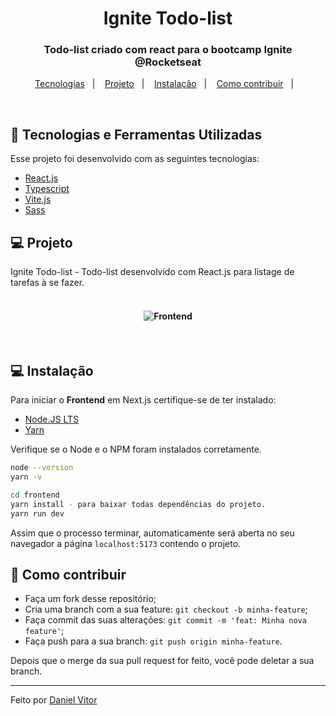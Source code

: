 <h1 align="center">
    Ignite Todo-list
</h1>

<h3 align="center">
  Todo-list criado com react para o bootcamp Ignite @Rocketseat
</h3>

<p align="center">
  <a href="#rocket-tecnologias">Tecnologias</a>&nbsp;&nbsp;&nbsp;|&nbsp;&nbsp;&nbsp;
  <a href="#-projeto">Projeto</a>&nbsp;&nbsp;&nbsp;|&nbsp;&nbsp;&nbsp;
  <a href="#-instalação">Instalação</a>&nbsp;&nbsp;&nbsp;|&nbsp;&nbsp;&nbsp;
  <a href="#-como-contribuir">Como contribuir</a>&nbsp;&nbsp;&nbsp;|&nbsp;&nbsp;&nbsp;
</p>

<br>

## :rocket: Tecnologias e Ferramentas Utilizadas

Esse projeto foi desenvolvido com as seguintes tecnologias:

- [React.js](https://pt-br.reactjs.org/)
- [Typescript](https://www.typescriptlang.org/)
- [Vite.js](https://vitejs.dev/)
- [Sass](https://sass-lang.com/)

## 💻 Projeto

Ignite Todo-list - Todo-list desenvolvido com React.js para listage de tarefas à se fazer.

<h4 align="center">
  <br>
  <img alt="Frontend" src="https://user-images.githubusercontent.com/54604875/198391871-46f20cbf-cc4c-4487-9ff0-d5ffa3f824ab.gif">
</h4>

<br>

## 💻 Instalação

Para iniciar o **Frontend** em Next.js certifique-se de ter instalado:

- [Node.JS LTS](https://nodejs.org/en/)
- [Yarn](https://classic.yarnpkg.com/en/docs/install/#debian-stable)

Verifique se o Node e o NPM foram instalados corretamente.

```bash
node --version
yarn -v
```

```bash
cd frontend
yarn install - para baixar todas dependências do projeto.
yarn run dev
```

Assim que o processo terminar, automaticamente será aberta no seu navegador a página `localhost:5173` contendo o projeto.

## 🤔 Como contribuir

- Faça um fork desse repositório;
- Cria uma branch com a sua feature: `git checkout -b minha-feature`;
- Faça commit das suas alterações: `git commit -m 'feat: Minha nova feature'`;
- Faça push para a sua branch: `git push origin minha-feature`.

Depois que o merge da sua pull request for feito, você pode deletar a sua branch.

---

Feito por [Daniel Vitor](https://github.com/danielVFS)
